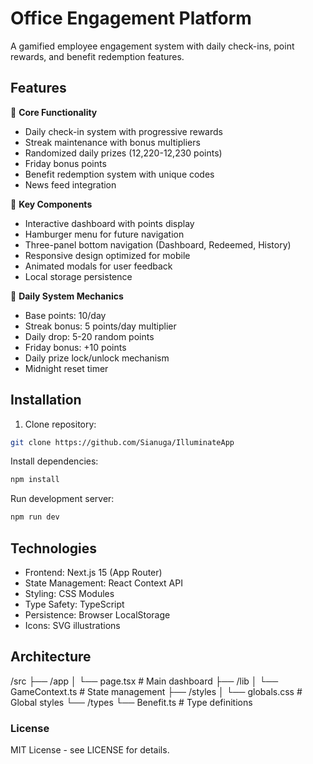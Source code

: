 # Office Engagement Platform

A gamified employee engagement system with daily check-ins, point rewards, and benefit redemption features.

## Features

🎯 **Core Functionality**
- Daily check-in system with progressive rewards
- Streak maintenance with bonus multipliers
- Randomized daily prizes (12,220-12,230 points)
- Friday bonus points
- Benefit redemption system with unique codes
- News feed integration

📱 **Key Components**
- Interactive dashboard with points display
- Hamburger menu for future navigation
- Three-panel bottom navigation (Dashboard, Redeemed, History)
- Responsive design optimized for mobile
- Animated modals for user feedback
- Local storage persistence

🔄 **Daily System Mechanics**
- Base points: 10/day
- Streak bonus: 5 points/day multiplier
- Daily drop: 5-20 random points
- Friday bonus: +10 points
- Daily prize lock/unlock mechanism
- Midnight reset timer

## Installation

1. Clone repository:
```bash
git clone https://github.com/Sianuga/IlluminateApp
```

Install dependencies:

```bash
npm install
```

Run development server:

```bash
npm run dev
```

## Technologies

- Frontend: Next.js 15 (App Router)
- State Management: React Context API
- Styling: CSS Modules
- Type Safety: TypeScript
- Persistence: Browser LocalStorage
- Icons: SVG illustrations

## Architecture

/src
├── /app
│   └── page.tsx        # Main dashboard
├── /lib
│   └── GameContext.ts  # State management
├── /styles
│   └── globals.css     # Global styles
└── /types
    └── Benefit.ts      # Type definitions

### License

MIT License - see LICENSE for details.
